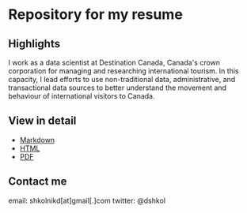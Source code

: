 # Repository for my resume

## Highlights

I work as a data scientist at Destination Canada, Canada's crown corporation for managing and researching international tourism. 
In this capacity, I lead efforts to use non-traditional data, administrative, and transactional data sources to better understand the movement and behaviour of international visitors to Canada. 

## View in detail

* [Markdown](https://github.com/dshkol/resume/blob/master/resume.md)
* [HTML](https://github.com/dshkol/resume/blob/master/resume.html)
* [PDF](https://github.com/dshkol/resume/blob/master/resume.pdf)

## Contact me

email: shkolnikd[at]gmail[.]com
twitter: @dshkol
